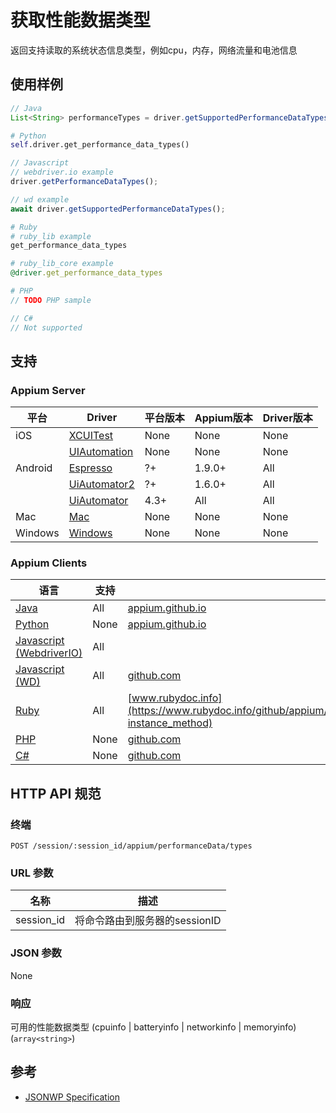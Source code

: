 # 获取性能数据类型

返回支持读取的系统状态信息类型，例如cpu，内存，网络流量和电池信息
## 使用样例

```java
// Java
List<String> performanceTypes = driver.getSupportedPerformanceDataTypes();

```

```python
# Python
self.driver.get_performance_data_types()

```

```javascript
// Javascript
// webdriver.io example
driver.getPerformanceDataTypes();

// wd example
await driver.getSupportedPerformanceDataTypes();

```

```ruby
# Ruby
# ruby_lib example
get_performance_data_types

# ruby_lib_core example
@driver.get_performance_data_types

```

```php
# PHP
// TODO PHP sample

```

```csharp
// C#
// Not supported

```


## 支持

### Appium Server

|平台|Driver|平台版本|Appium版本|Driver版本|
|--------|----------------|------|--------------|--------------|
| iOS | [XCUITest](/docs/en/drivers/ios-xcuitest.md) | None | None | None |
|  | [UIAutomation](/docs/en/drivers/ios-uiautomation.md) | None | None | None |
| Android | [Espresso](/docs/en/drivers/android-espresso.md) | ?+ | 1.9.0+ | All |
|  | [UiAutomator2](/docs/en/drivers/android-uiautomator2.md) | ?+ | 1.6.0+ | All |
|  | [UiAutomator](/docs/en/drivers/android-uiautomator.md) | 4.3+ | All | All |
| Mac | [Mac](/docs/en/drivers/mac.md) | None | None | None |
| Windows | [Windows](/docs/en/drivers/windows.md) | None | None | None |


### Appium Clients

|语言|支持|文档|
|--------|-------|-------------|
|[Java](https://github.com/appium/java-client/releases/latest)| All | [appium.github.io](https://appium.github.io/java-client/io/appium/java_client/android/HasSupportedPerformanceDataType.html#getSupportedPerformanceDataTypes--) |
|[Python](https://github.com/appium/python-client/releases/latest)| None | [appium.github.io](https://appium.github.io/python-client-sphinx/webdriver.extensions.android.html#webdriver.extensions.android.performance.Performance.get_performance_data_types) |
|[Javascript (WebdriverIO)](http://webdriver.io/index.html)| All |  |
|[Javascript (WD)](https://github.com/admc/wd/releases/latest)| All | [github.com](https://github.com/admc/wd/blob/master/lib/commands.js#L3398) |
|[Ruby](https://github.com/appium/ruby_lib/releases/latest)| All | [www.rubydoc.info](https://www.rubydoc.info/github/appium/ruby_lib_core/Appium/Core/Android/Device#get_performance_data_types-instance_method) |
|[PHP](https://github.com/appium/php-client/releases/latest)| None | [github.com](https://github.com/appium/php-client/) |
|[C#](https://github.com/appium/appium-dotnet-driver/releases/latest)| None | [github.com](https://github.com/appium/appium-dotnet-driver/) |

## HTTP API 规范

### 终端

`POST /session/:session_id/appium/performanceData/types`

### URL 参数

|名称|描述|
|----|-----------|
|session_id|将命令路由到服务器的sessionID|

### JSON 参数

None

### 响应

可用的性能数据类型 (cpuinfo | batteryinfo | networkinfo | memoryinfo) (`array<string>`)

## 参考

* [JSONWP Specification](https://github.com/appium/appium-base-driver/blob/master/lib/protocol/routes.js#L376)
